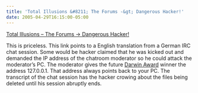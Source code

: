 ```yaml
---
title: 'Total Illusions &#8211; The Forums -&gt; Dangerous Hacker!'
date: 2005-04-29T16:15:00-05:00
---
```

[Total Illusions &#8211; The Forums -> Dangerous Hacker!](http://www.totalillusions.net/forum/index.php?showtopic=328)

This is priceless. This link points to a English translation from a German IRC chat session. Some would be hacker claimed that he was kicked out and demanded the IP address of the chatroom moderator so he could attack the moderator&#8217;s PC. The moderator gives the future [Darwin Award](http://www.darwinawards.com/) winner the address 127.0.0.1. That address always points back to your PC. The transcript of the chat session has the hacker crowing about the files being deleted until his session abruptly ends.[](http://www.irchelp.org/irchelp/altircfaq.html)
